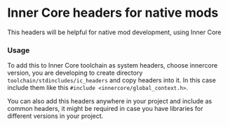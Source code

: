 # Inner Core headers for native mods
This headers will be helpful for native mod development, using Inner Core

### Usage
To add this to Inner Core toolchain as system headers, choose innercore version, you are developing to create directory `toolchain/stdincludes/ic_headers` and copy headers into it. In this case include them like this `#include <innercore/global_context.h>`.

You can also add this headers anywhere in your project and include as common headers, it might be required in case you have libraries for different versions in your project.